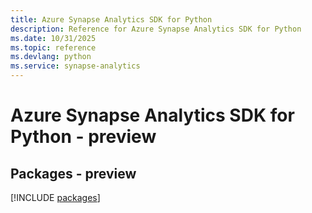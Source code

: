 ```yaml
---
title: Azure Synapse Analytics SDK for Python
description: Reference for Azure Synapse Analytics SDK for Python
ms.date: 10/31/2025
ms.topic: reference
ms.devlang: python
ms.service: synapse-analytics
---
```

# Azure Synapse Analytics SDK for Python - preview
## Packages - preview
[!INCLUDE [packages](synapse-analytics-index.md)]